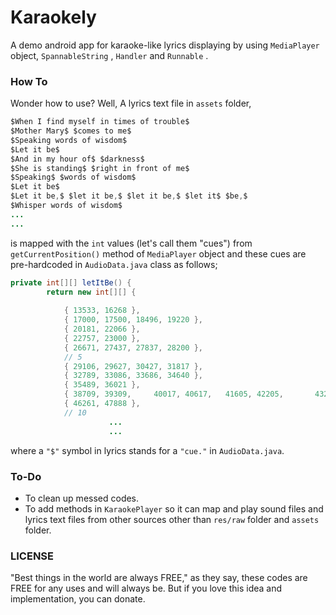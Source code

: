 # Karaokely
A demo android app for karaoke-like lyrics displaying by using `MediaPlayer` object, `SpannableString` , `Handler`  and `Runnable` .

### How To
Wonder how to use? Well,
A lyrics text file in `assets` folder,
```java
$When I find myself in times of trouble$
$Mother Mary$ $comes to me$
$Speaking words of wisdom$
$Let it be$
$And in my hour of$ $darkness$
$She is standing$ $right in front of me$
$Speaking$ $words of wisdom$
$Let it be$
$Let it be,$ $let it be,$ $let it be,$ $let it$ $be,$
$Whisper words of wisdom$
...
...
```

is mapped with the `int` values (let's call them "cues") from `getCurrentPosition()` method of `MediaPlayer` object and these cues are pre-hardcoded in `AudioData.java` class as follows;


```java
private int[][] letItBe() {
		return new int[][] {
			
			{ 13533, 16268 },
			{ 17000, 17500, 18496, 19220 },
			{ 20181, 22066 },
			{ 22757, 23000 },
			{ 26671, 27437, 27837, 28200 },
			// 5
			{ 29106, 29627, 30427, 31817 },
			{ 32789, 33086, 33686, 34640 },
			{ 35489, 36021 },
			{ 38709, 39309, 	40017, 40617, 	41605, 42205,		43221, 43823, 44023, 44323 },
			{ 46261, 47888 },
			// 10
                      ...
                      ...

```

where a `"$"` symbol in lyrics stands for a `"cue."` in `AudioData.java`.
### To-Do
- To clean up messed codes.
- To add methods in `KaraokePlayer` so it can map and play sound files and lyrics text files from other sources other than `res/raw` folder and `assets` folder.

### LICENSE
"Best things in the world are always FREE," as they say, these codes are FREE for any uses and will always be. But if you love this idea and implementation, you can donate.
